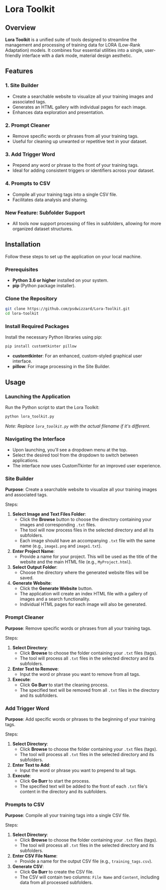 # Lora Toolkit

## Overview
**Lora Toolkit** is a unified suite of tools designed to streamline the management and processing of training data for LORA (Low-Rank Adaptation) models. It combines four essential utilities into a single, user-friendly interface with a dark mode, material design aesthetic.

## Features

### 1. Site Builder
- Create a searchable website to visualize all your training images and associated tags.
- Generates an HTML gallery with individual pages for each image.
- Enhances data exploration and presentation.

### 2. Prompt Cleaner
- Remove specific words or phrases from all your training tags.
- Useful for cleaning up unwanted or repetitive text in your dataset.

### 3. Add Trigger Word
- Prepend any word or phrase to the front of your training tags.
- Ideal for adding consistent triggers or identifiers across your dataset.

### 4. Prompts to CSV
- Compile all your training tags into a single CSV file.
- Facilitates data analysis and sharing.

### New Feature: Subfolder Support
- All tools now support processing of files in subfolders, allowing for more organized dataset structures.

## Installation

Follow these steps to set up the application on your local machine.

### Prerequisites
- **Python 3.6 or higher** installed on your system.
- **pip** (Python package installer).

### Clone the Repository

```bash
git clone https://github.com/psdwizzard/Lora-Toolkit.git
cd lora-toolkit
```

### Install Required Packages

Install the necessary Python libraries using pip:

```bash
pip install customtkinter pillow
```

- **customtkinter**: For an enhanced, custom-styled graphical user interface.
- **pillow**: For image processing in the Site Builder.

## Usage

### Launching the Application

Run the Python script to start the Lora Toolkit:

```bash
python lora_toolkit.py
```

*Note: Replace `lora_toolkit.py` with the actual filename if it's different.*

### Navigating the Interface

- Upon launching, you'll see a dropdown menu at the top.
- Select the desired tool from the dropdown to switch between applications.
- The interface now uses CustomTkinter for an improved user experience.

### Site Builder

**Purpose**: Create a searchable website to visualize all your training images and associated tags.

Steps:
1. **Select Image and Text Files Folder**:
   - Click the **Browse** button to choose the directory containing your images and corresponding `.txt` files.
   - The tool will now process files in the selected directory and all its subfolders.
   - Each image should have an accompanying `.txt` file with the same name (e.g., `image1.png` and `image1.txt`).
2. **Enter Project Name**:
   - Provide a name for your project. This will be used as the title of the website and the main HTML file (e.g., `MyProject.html`).
3. **Select Output Folder**:
   - Choose the directory where the generated website files will be saved.
4. **Generate Website**:
   - Click the **Generate Website** button.
   - The application will create an index HTML file with a gallery of images and a search functionality.
   - Individual HTML pages for each image will also be generated.

### Prompt Cleaner

**Purpose**: Remove specific words or phrases from all your training tags.

Steps:
1. **Select Directory**:
   - Click **Browse** to choose the folder containing your `.txt` files (tags).
   - The tool will process all `.txt` files in the selected directory and its subfolders.
2. **Enter Text to Remove**:
   - Input the word or phrase you want to remove from all tags.
3. **Execute**:
   - Click **Go Burr** to start the cleaning process.
   - The specified text will be removed from all `.txt` files in the directory and its subfolders.

### Add Trigger Word

**Purpose**: Add specific words or phrases to the beginning of your training tags.

Steps:
1. **Select Directory**:
   - Click **Browse** to choose the folder containing your `.txt` files (tags).
   - The tool will process all `.txt` files in the selected directory and its subfolders.
2. **Enter Text to Add**:
   - Input the word or phrase you want to prepend to all tags.
3. **Execute**:
   - Click **Go Burr** to start the process.
   - The specified text will be added to the front of each `.txt` file's content in the directory and its subfolders.

### Prompts to CSV

**Purpose**: Compile all your training tags into a single CSV file.

Steps:
1. **Select Directory**:
   - Click **Browse** to choose the folder containing your `.txt` files (tags).
   - The tool will process all `.txt` files in the selected directory and its subfolders.
2. **Enter CSV File Name**:
   - Provide a name for the output CSV file (e.g., `training_tags.csv`).
3. **Generate CSV**:
   - Click **Go Burr** to create the CSV file.
   - The CSV will contain two columns: `File Name` and `Content`, including data from all processed subfolders.
